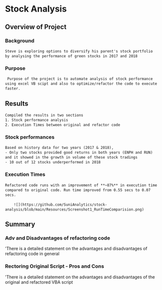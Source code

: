 # Stock Analysis

## Overview of Project

### Background

    Steve is exploring options to diversify his parent's stock portfolio by analysing the performance of green stocks in 2017 and 2018
     
### Purpose

     Purpose of the project is to automate analysis of stock performance using excel VB scipt and also to optimize/refactor the code to execute faster.

## Results

    Compiled the results in two sections 
    1. Stock performance analysis
    2. Execution Times between original and refactor code


### Stock performances

    Based on history data for two years (2017 & 2018),
    - Only two stocks provided good returns in both years (ENPH and RUN) and it showed in the growth in volume of these stock tradings
    - 10 out of 12 stocks underperformed in 2018

### Execution Times
    
    Refactored code runs with an improvement of **~87%** in execution time compared to original code. Run time improved from 0.55 secs to 0.07 secs.
   
        ![](https://github.com/SuniAnalytics/stock-analysis/blob/main/Resources/Screenshot1_RunTimeComparision.png)
       

## Summary
 

### Adv and Disadvantages of refactoring code
'There is a detailed statement on the advantages and disadvantages of refactoring code in general


### Rectoring Original Script - Pros and Cons
'There is a detailed statement on the advantages and disadvantages of the original and refactored VBA script 

